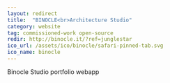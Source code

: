 ```yaml
---
layout: redirect
title:  "BINOCLE<br>Architecture Studio"
category: website
tag: commissioned-work open-source
redir: http://binocle.it/?ref=junglestar
ico_url: /assets/ico/binocle/safari-pinned-tab.svg
ico_name: binocle
---
```


Binocle Studio portfolio webapp

